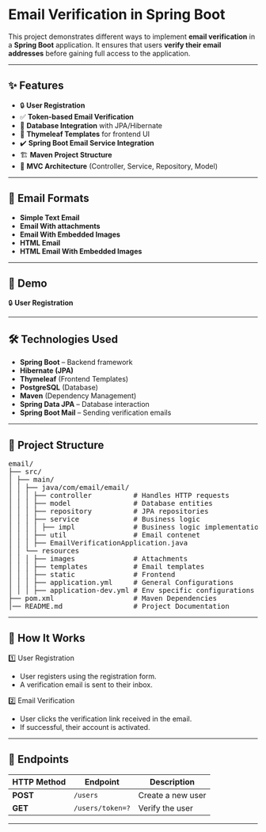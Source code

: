 # Email Verification in Spring Boot

This project demonstrates different ways to implement **email verification** in a **Spring Boot** application. It ensures that users **verify their email addresses** before gaining full access to the application.

---

## ✨ Features

- 🔒 **User Registration**  
- ✅ **Token-based Email Verification**
- 📂 **Database Integration** with JPA/Hibernate
- 🎨 **Thymeleaf Templates** for frontend UI 
- ✔️ **Spring Boot Email Service Integration**  
- 🏗 **Maven Project Structure**
- 📜 **MVC Architecture** (Controller, Service, Repository, Model)

---

## 📂 Email Formats

- **Simple Text Email**
- **Email With attachments**
- **Email With Embedded Images**
- **HTML Email**
- **HTML Email With Embedded Images**

---

## 🎨 Demo

🔒 **User Registration**


---

## 🛠️ Technologies Used

- **Spring Boot** – Backend framework
- **Hibernate (JPA)**
- **Thymeleaf** (Frontend Templates)
- **PostgreSQL** (Database)
- **Maven** (Dependency Management) 
- **Spring Data JPA** – Database interaction  
- **Spring Boot Mail** – Sending verification emails  

---

## 📂 Project Structure

<pre>
email/ 
├── src/ 
│ ├── main/ 
│ │ ├── java/com/email/email/ 
│ │ │ ├── controller          # Handles HTTP requests 
│ │ │ ├── model               # Database entities 
│ │ │ ├── repository          # JPA repositories 
│ │ │ ├── service             # Business logic 
│ │ │ │ ├── impl              # Business logic implementation 
│ │ │ ├── util                # Email contenet
│ │ │ ├── EmailVerificationApplication.java 
│ │ └── resources            
│ │ │ ├── images              # Attachments
│ │ │ ├── templates           # Email templates 
│ │ │ ├── static              # Frontend
│ │ │ ├── application.yml     # General Configurations
│ │ │ ├── application-dev.yml # Env specific configurations
├── pom.xml                   # Maven Dependencies
│── README.md                 # Project Documentation
</pre>

---

## 🚀 How It Works

1️⃣ User Registration
- User registers using the registration form.
- A verification email is sent to their inbox.

2️⃣ Email Verification
- User clicks the verification link received in the email.
- If successful, their account is activated.

---

## 📌 Endpoints


| HTTP Method | Endpoint             | Description                  |
|------------|----------------------|------------------------------|
| **POST**   | `/users`              | Create a new user            |
| **GET**    | `/users/token=?`      | Verify the user              |

---
